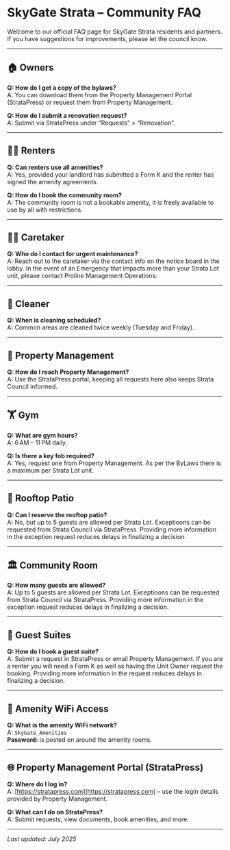 # SkyGate Strata – Community FAQ

Welcome to our official FAQ page for SkyGate Strata residents and partners.  
If you have suggestions for improvements, please let the council know.

---

## 🏠 Owners
**Q: How do I get a copy of the bylaws?**  
A: You can download them from the Property Management Portal (StrataPress) or request them from Property Management.

**Q: How do I submit a renovation request?**  
A: Submit via StrataPress under “Requests” > “Renovation”.

---

## 👩‍💼 Renters
**Q: Can renters use all amenities?**  
A: Yes, provided your landlord has submitted a Form K and the renter has signed the amenity agreements.

**Q: How do I book the community room?**  
A: The community room is not a bookable amenity, it is freely available to use by all with restrictions.

---

## 🧑‍🔧 Caretaker
**Q: Who do I contact for urgent maintenance?**  
A: Reach out to the caretaker via the contact info on the notice board in the lobby. In the event of an Emergency that impacts more than your Strata Lot unit, please contact Proline Management Operations.

---

## 🧹 Cleaner
**Q: When is cleaning scheduled?**  
A: Common areas are cleaned twice weekly (Tuesday and Friday).

---

## 🏢 Property Management
**Q: How do I reach Property Management?**  
A: Use the StrataPress portal, keeping all requests here also keeps Strata Council informed.

---

## 🏋️ Gym
**Q: What are gym hours?**  
A: 6 AM – 11 PM daily.

**Q: Is there a key fob required?**  
A: Yes, request one from Property Management. As per the ByLaws there is a maximum per Strata Lot unit.

---

## 🌇 Rooftop Patio
**Q: Can I reserve the rooftop patio?**  
A: No, but up to 5 guests are allowed per Strata Lot. Exceptioons can be requested from Strata Council via StrataPress. Providing more information in the exception request reduces delays in finalizing a decision.

---

## 🏛 Community Room
**Q: How many guests are allowed?**  
A: Up to 5 guests are allowed per Strata Lot. Exceptioons can be requested from Strata Council via StrataPress. Providing more information in the exception request reduces delays in finalizing a decision.

---

## 🛌 Guest Suites
**Q: How do I book a guest suite?**  
A: Submit a request in StrataPress or email Property Management. If you are a renter you will need a Form K as well as having the Unit Owner request the booking. Providing more information in the request reduces delays in finalizing a decision.

---

## 📶 Amenity WiFi Access
**Q: What is the amenity WiFi network?**  
A: `SkyGate_Amenities`  
**Password:** is posted on around the amenity rooms.

---

## 🌐 Property Management Portal (StrataPress)
**Q: Where do I log in?**  
A: [https://stratapress.com](https://stratapress.com) – use the login details provided by Property Management.

**Q: What can I do on StrataPress?**  
A: Submit requests, view documents, book amenities, and more.

---

_Last updated: July 2025_
